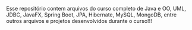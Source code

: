 Esse repositório contem arquivos do curso completo de Java e OO, UML, JDBC, JavaFX, Spring Boot, JPA, Hibernate, MySQL, MongoDB, entre outros arquivos e projetos desenvolvidos durante o curso!!!